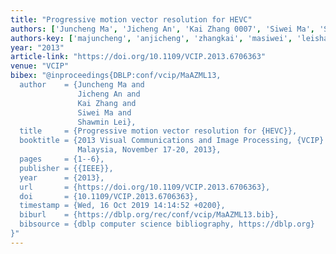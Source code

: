 ```yaml
---
title: "Progressive motion vector resolution for HEVC"
authors: ['Juncheng Ma', 'Jicheng An', 'Kai Zhang 0007', 'Siwei Ma', 'Shawmin Lei']
authors-key: ['majuncheng', 'anjicheng', 'zhangkai', 'masiwei', 'leishawmin']
year: "2013"
article-link: "https://doi.org/10.1109/VCIP.2013.6706363"
venue: "VCIP"
bibex: "@inproceedings{DBLP:conf/vcip/MaAZML13,
  author    = {Juncheng Ma and
               Jicheng An and
               Kai Zhang and
               Siwei Ma and
               Shawmin Lei},
  title     = {Progressive motion vector resolution for {HEVC}},
  booktitle = {2013 Visual Communications and Image Processing, {VCIP} 2013, Kuching,
               Malaysia, November 17-20, 2013},
  pages     = {1--6},
  publisher = {{IEEE}},
  year      = {2013},
  url       = {https://doi.org/10.1109/VCIP.2013.6706363},
  doi       = {10.1109/VCIP.2013.6706363},
  timestamp = {Wed, 16 Oct 2019 14:14:52 +0200},
  biburl    = {https://dblp.org/rec/conf/vcip/MaAZML13.bib},
  bibsource = {dblp computer science bibliography, https://dblp.org}
}"
---
```


